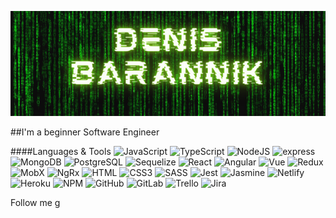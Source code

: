 ![Header](https://github.com/iGorillaz/iGorillaz/blob/main/assets/dsdsdsadas.png)

##I'm a beginner Software Engineer

####Languages & Tools
![JavaScript](https://img.shields.io/badge/-JavaScript-101A02?style=for-the-badge&logo=javascript) ![TypeScript](https://img.shields.io/badge/-typeScript-101A02?style=for-the-badge&logo=typescript) ![NodeJS](https://img.shields.io/badge/-Node.JS-101A02?style=for-the-badge&logo=node.js) ![express](https://img.shields.io/badge/-express-101A02?style=for-the-badge&logo=express) ![MongoDB](https://img.shields.io/badge/-mongodb-101A02?style=for-the-badge&logo=mongodb) ![PostgreSQL](https://img.shields.io/badge/-Postgresql-101A02?style=for-the-badge&logo=postgresql) ![Sequelize](https://img.shields.io/badge/-sequelize-101A02?style=for-the-badge&logo=sequelize) ![React](https://img.shields.io/badge/-React-101A02?style=for-the-badge&logo=react)         ![Angular](https://img.shields.io/badge/-angular-101A02?style=for-the-badge&logo=angular&logoColor=FC0221) ![Vue](https://img.shields.io/badge/-Vue-101A02?style=for-the-badge&logo=Vue.JS) ![Redux](https://img.shields.io/badge/-Redux-101A02?style=for-the-badge&logo=redux&logoColor=D74DF3) ![MobX](https://img.shields.io/badge/-MobX-101A02?style=for-the-badge&logo=MobX) ![NgRx](https://img.shields.io/badge/-NgRx-101A02?style=for-the-badge&logo=reactivex&logoColor=990DB6) ![HTML](https://img.shields.io/badge/-html5-101A02?style=for-the-badge&logo=html5) ![CSS3](https://img.shields.io/badge/-CSS3-101A02?style=for-the-badge&logo=css3&logoColor=64A0E6) ![SASS](https://img.shields.io/badge/-sass-101A02?style=for-the-badge&logo=sass) ![Jest](https://img.shields.io/badge/-jest-101A02?style=for-the-badge&logo=jest&logoColor=FD7081) ![Jasmine](https://img.shields.io/badge/-jasmine-101A02?style=for-the-badge&logo=jasmine&logoColor=B66AAE) ![Netlify](https://img.shields.io/badge/-Netlify-101A02?style=for-the-badge&logo=netlify)  ![Heroku](https://img.shields.io/badge/-heroku-101A02?style=for-the-badge&logo=heroku&logoColor=B25AFF) ![NPM](https://img.shields.io/badge/-npm-101A02?style=for-the-badge&logo=npm) ![GitHub](https://img.shields.io/badge/-github-101A02?style=for-the-badge&logo=github) ![GitLab](https://img.shields.io/badge/-gitlab-101A02?style=for-the-badge&logo=gitLab) ![Trello](https://img.shields.io/badge/-trello-101A02?style=for-the-badge&logo=trello&logoColor=66A1E7)      ![Jira](https://img.shields.io/badge/-jira-101A02?style=for-the-badge&logo=jira&logoColor=2170CC)            

Follow me
g